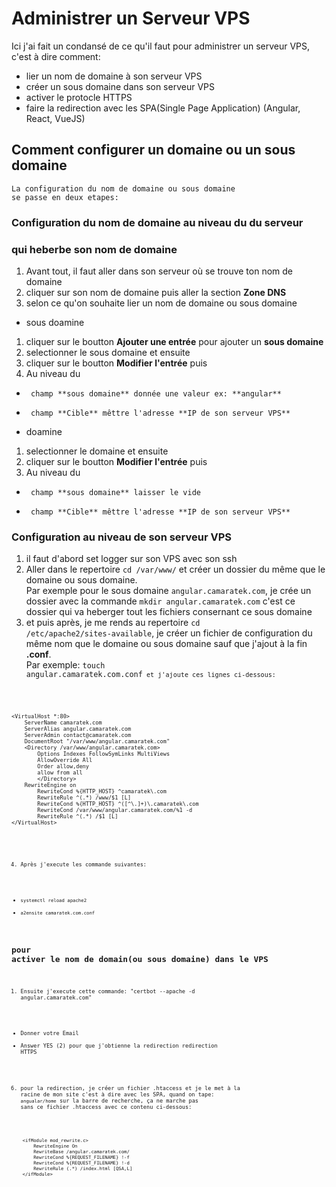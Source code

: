 # Administrer un Serveur VPS
  Ici j'ai fait un condansé de ce qu'il faut pour administrer un serveur VPS,
  c'est à dire comment:
* lier un nom de domaine à son serveur VPS
* créer un sous domaine dans son serveur VPS
* activer le protocle HTTPS
* faire la redirection avec les SPA(Single Page Application) (Angular, React, VueJS)

## Comment configurer un domaine ou un sous domaine

    La configuration du nom de domaine ou sous domaine 
    se passe en deux etapes:

### Configuration du nom de domaine au niveau du du serveur 
### qui heberbe son nom de domaine

1.  Avant tout, il faut aller dans son serveur où se trouve ton nom de domaine
2.  cliquer sur son nom de domaine puis aller la section **Zone DNS**
3.  selon ce qu'on souhaite lier un nom de domaine ou sous domaine

*  sous doamine 
1.   cliquer sur le boutton **Ajouter une entrée** pour ajouter un **sous domaine**
2.   selectionner le sous domaine et ensuite 
3.   cliquer sur le boutton **Modifier l'entrée** puis 
4.  Au niveau du 
*      champ **sous domaine** donnée une valeur ex: **angular**
*      champ **Cible** mêttre l'adresse **IP de son serveur VPS**

*  doamine 
1.   selectionner le  domaine et ensuite 
2.   cliquer sur le boutton **Modifier l'entrée** puis 
3.  Au niveau du 
*      champ **sous domaine** laisser le vide
*      champ **Cible** mêttre l'adresse **IP de son serveur VPS**


### Configuration au niveau de son serveur VPS

1. il faut d'abord set logger sur son VPS avec son ssh
2. Aller dans le repertoire <code>cd /var/www/</code> et créer un dossier 
  du même que le domaine ou sous domaine.<br> 
   Par exemple pour le sous domaine <code>angular.camaratek.com</code>, 
   je crée un dossier avec la commande <code>mkdir angular.camaratek.com</code>
   c'est ce dossier qui va heberger tout les fichiers consernant ce sous domaine
3. et puis après, je me rends au repertoire <code>cd /etc/apache2/sites-available</code>, je créer un fichier de configuration du même nom que 
  le domaine ou sous domaine sauf que j'ajout à la fin **.conf**.<br> 
   Par exemple: <code>touch angular.camaratek.com.conf<code>
   et j'ajoute ces lignes ci-dessous:
<code>
<pre>
&lt;VirtualHost *:80&gt;
    ServerName camaratek.com 
    ServerAlias angular.camaratek.com
    ServerAdmin contact@camaratek.com
    DocumentRoot "/var/www/angular.camaratek.com"
    &lt;Directory /var/www/angular.camaratek.com&gt;
        Options Indexes FollowSymLinks MultiViews
        AllowOverride All
        Order allow,deny
        allow from all
        &lt;/Directory&gt;
    RewriteEngine on
        RewriteCond %{HTTP_HOST} ^camaratek\.com
        RewriteRule ^(.*) /www/$1 [L]
        RewriteCond %{HTTP_HOST} ^([^\.]+)\.camaratek\.com
        RewriteCond /var/www/angular.camaratek.com/%1 -d
        RewriteRule ^(.*) /$1 [L]
&lt;/VirtualHost&gt;
  </pre>

4. Après j'execute les commande suivantes: 
*  <code>systemctl reload apache2</code>
*  <code>a2ensite camaratek.com.conf</code> 

## pour activer le nom de domain(ou sous domaine) dans le VPS

1. Ensuite j'execute cette commande: "certbot --apache -d angular.camaratek.com"
*	 Donner votre Email
*	 Answer YES (2) pour que j'obtienne la redirection redirection HTTPS
6. pour la redirection, je créer un fichier .htaccess et je le met à la racine 
   de mon site c'est à dire avec les SPA, quand on tape:
    <code>angualar/home</code> sur la barre de recherche,
    ça ne marche pas sans ce fichier .htaccess avec ce contenu ci-dessous:
<code>
<pre>
    &lt;ifModule mod_rewrite.c&gt;
        RewriteEngine On
        RewriteBase /angular.camaratek.com/
        RewriteCond %{REQUEST_FILENAME} !-f
        RewriteCond %{REQUEST_FILENAME} !-d
        RewriteRule (.*) /index.html [QSA,L]
    &lt;/ifModule&gt;
</pre>
</code>



 




